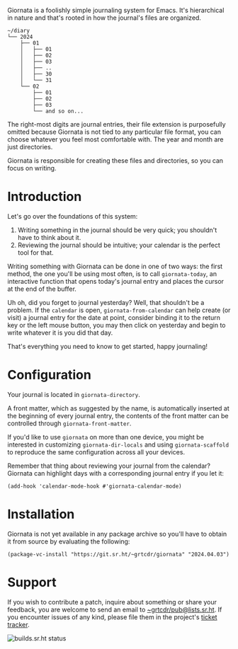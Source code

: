 Giornata is a foolishly simple journaling system for Emacs. It's hierarchical in
nature and that's rooted in how the journal's files are organized.

    ~/diary
    └── 2024
        ├── 01
        │   ├── 01
        │   ├── 02
        │   ├── 03
        │   ├── ..
        │   ├── 30
        │   └── 31
        └── 02
            ├── 01
            ├── 02
            ├── 03
            └── and so on...

The right-most digits are journal entries, their file extension is purposefully
omitted because Giornata is not tied to any particular file format, you can
choose whatever you feel most comfortable with. The year and month are just
directories.

Giornata is responsible for creating these files and directories, so you can
focus on writing.

# Introduction

Let's go over the foundations of this system:
1. Writing something in the journal should be very quick; you shouldn't have to
   think about it.
2. Reviewing the journal should be intuitive; your calendar is the perfect tool
   for that.

Writing something with Giornata can be done in one of two ways: the first
method, the one you'll be using most often, is to call `giornata-today`, an
interactive function that opens today's journal entry and places the cursor at
the end of the buffer.

Uh oh, did you forget to journal yesterday? Well, that shouldn't be a problem.
If the `calendar` is open, `giornata-from-calendar` can help create (or visit) a
journal entry for the date at point, consider binding it to the return key or
the left mouse button, you may then click on yesterday and begin to write
whatever it is you did that day.

That's everything you need to know to get started, happy journaling!

# Configuration

Your journal is located in `giornata-directory`.

A front matter, which as suggested by the name, is automatically inserted at the
beginning of every journal entry, the contents of the front matter can be
controlled through `giornata-front-matter`.

If you'd like to use `giornata` on more than one device, you might be interested
in customizing `giornata-dir-locals` and using `giornata-scaffold` to reproduce
the same configuration across all your devices.

Remember that thing about reviewing your journal from the calendar? Giornata can
highlight days with a corresponding journal entry if you let it:

```
(add-hook 'calendar-mode-hook #'giornata-calendar-mode)
```

# Installation

Giornata is not yet available in any package archive so you'll have to obtain it
from source by evaluating the following:

``` emacs-lisp
(package-vc-install "https://git.sr.ht/~grtcdr/giornata" "2024.04.03")
```

# Support

If you wish to contribute a patch, inquire about something or share your
feedback, you are welcome to send an email to
[~grtcdr/pub@lists.sr.ht][mailing-list]. If you encounter issues of any kind,
please file them in the project's [ticket tracker][ticket-tracker].

![builds.sr.ht status](https://builds.sr.ht/~grtcdr/giornata/commits.svg)

[mailing-list]: mailto:~grtcdr/pub@lists.sr.ht
[ticket-tracker]: https://todo.sr.ht/~grtcdr/giornata
[calendar-preview]: media/calendar.webp
